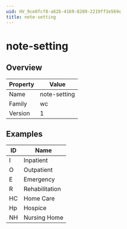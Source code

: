 ```yaml
---
uid: HV_9ce8fcf8-a62b-4169-8289-2219ff3e569c
title: note-setting
---
```


# note-setting

## Overview

Property|Value
---|--- 
Name|note-setting 
Family|wc 
Version|1

## Examples

ID|Name
---|--- 
I|Inpatient 
O|Outpatient 
E|Emergency 
R|Rehabilitation 
HC|Home Care 
Hp|Hospice 
NH|Nursing Home